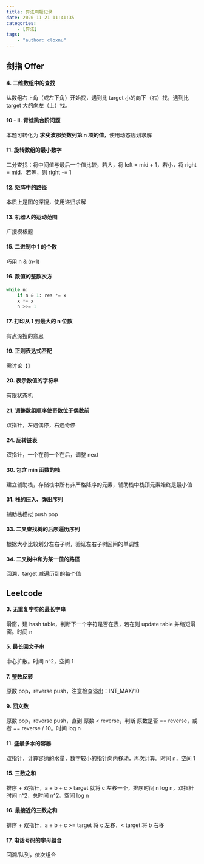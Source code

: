 ```yaml
---
title: 算法刷题记录
date: 2020-11-21 11:41:35
categories:
    - [算法]
tags:
    - "author: cloxnu"
---
```



## 剑指 Offer

<!-- More -->

#### 4. 二维数组中的查找

从数组右上角（或左下角）开始找，遇到比 target 小的向下（右）找，遇到比 target 大的向左（上）找。

#### 10 - II. 青蛙跳台阶问题

本题可转化为 **求斐波那契数列第 n 项的值**，使用动态规划求解

#### 11. 旋转数组的最小数字

二分查找：将中间值与最后一个值比较，若大，将 left = mid + 1，若小，将 right = mid，若等，则 right -= 1

#### 12. 矩阵中的路径

本质上是图的深搜，使用递归求解

#### 13. 机器人的运动范围

广搜模板题

#### 15. 二进制中 1 的个数

巧用 n & (n-1)

#### 16. 数值的整数次方

```py
while n:
    if n & 1: res *= x
    x *= x
    n >>= 1
```

#### 17. 打印从 1 到最大的 n 位数

有点深搜的意思

#### 19. 正则表达式匹配

需讨论【】

#### 20. 表示数值的字符串

有限状态机

#### 21. 调整数组顺序使奇数位于偶数前

双指针，左遇偶停，右遇奇停

#### 24. 反转链表

双指针，一个在前一个在后，调整 next

#### 30. 包含 min 函数的栈

建立辅助栈，存储栈中所有非严格降序的元素，辅助栈中栈顶元素始终是最小值

#### 31. 栈的压入、弹出序列

辅助栈模拟 push pop

#### 33. 二叉查找树的后序遍历序列

根据大小比较划分左右子树，验证左右子树区间的单调性

#### 34. 二叉树中和为某一值的路径

回溯，target 减遍历到的每个值


## Leetcode

#### 3. 无重复字符的最长字串

滑窗，建 hash table，判断下一个字符是否在表，若在则 update table 并缩短滑窗。时间 n

#### 5. 最长回文子串

中心扩散。时间 n^2，空间 1

#### 7. 整数反转

原数 pop，reverse push，注意检查溢出：INT_MAX/10

#### 9. 回文数

原数 pop，reverse push，直到 原数 < reverse，判断 原数是否 == reverse，或者 == reverse / 10。时间 log n

#### 11. 盛最多水的容器

双指针，计算容纳的水量，数字较小的指针向内移动，再次计算。时间 n，空间 1

#### 15. 三数之和

排序 + 双指针，a + b + c > target 就将 c 左移一个，排序时间 n log n，双指针时间 n^2，总时间 n^2。空间 log n

#### 16. 最接近的三数之和

排序 + 双指针，a + b + c >= target 将 c 左移，< target 将 b 右移

#### 17. 电话号码的字母组合

回溯/队列，依次组合

